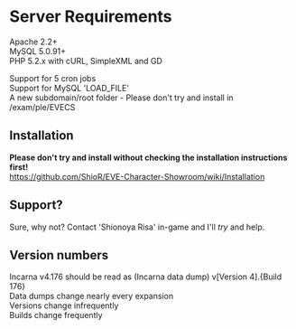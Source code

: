 Server Requirements
===================
Apache 2.2+   
MySQL 5.0.91+   
PHP 5.2.x with cURL, SimpleXML and GD    

Support for 5 cron jobs    
Support for MySQL 'LOAD_FILE'    
A new subdomain/root folder - Please don't try and install in /exam/ple/EVECS     

Installation
------------
**Please don't try and install without checking the installation instructions first!**     
https://github.com/ShioR/EVE-Character-Showroom/wiki/Installation

Support?
-------
Sure, why not? Contact 'Shionoya Risa' in-game and I'll _try_ and help.

Version numbers
---------------
Incarna v4.176 should be read as (Incarna data dump) v[Version 4].{Build 176}     
Data dumps change nearly every expansion     
Versions change infrequently    
Builds change frequently    

